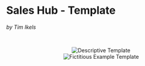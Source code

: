 # Sales Hub - Template

*by Tim Ikels*

<br>

<p align="center">
  <a href="/descriptive-template" style="text-decoration:none;">
    <img src="https://img.shields.io/badge/View-Descriptive%20Template-blue?style=for-the-badge&logo=data:image/svg+xml;base64,PHN2ZyB4bWxucz0iaHR0cDovL3d3dy53My5vcmcvMjAwMC9zdmciIHZpZXdCb3g9IjAgMCAyNCAyNCI+PC9zdmc+" alt="Descriptive Template">
  </a>
<br>
  <a href="/fictitious-example-template" style="text-decoration:none;">
    <img src="https://img.shields.io/badge/View-Fictitious%20Example-green?style=for-the-badge&logo=data:image/svg+xml;base64,PHN2ZyB4bWxucz0iaHR0cDovL3d3dy53My5vcmcvMjAwMC9zdmciIHZpZXdCb3g9IjAgMCAyNCAyNCI+PC9zdmc+" alt="Fictitious Example Template">
  </a>
</p>

